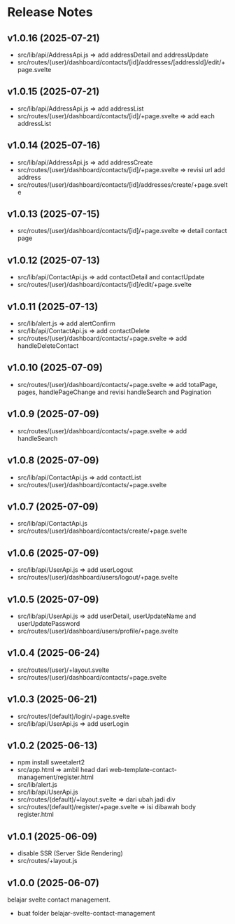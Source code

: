 # Release Notes

## v1.0.16 (2025-07-21)

- src/lib/api/AddressApi.js => add addressDetail and addressUpdate
- src/routes/(user)/dashboard/contacts/[id]/addresses/[addressId]/edit/+page.svelte

## v1.0.15 (2025-07-21)

- src/lib/api/AddressApi.js => add addressList
- src/routes/(user)/dashboard/contacts/[id]/+page.svelte => add each addressList

## v1.0.14 (2025-07-16)

- src/lib/api/AddressApi.js => add addressCreate
- src/routes/(user)/dashboard/contacts/[id]/+page.svelte => revisi url add address
- src/routes/(user)/dashboard/contacts/[id]/addresses/create/+page.svelte

## v1.0.13 (2025-07-15)

- src/routes/(user)/dashboard/contacts/[id]/+page.svelte => detail contact page

## v1.0.12 (2025-07-13)

- src/lib/api/ContactApi.js => add contactDetail and contactUpdate
- src/routes/(user)/dashboard/contacts/[id]/edit/+page.svelte

## v1.0.11 (2025-07-13)

- src/lib/alert.js => add alertConfirm
- src/lib/api/ContactApi.js => add contactDelete
- src/routes/(user)/dashboard/contacts/+page.svelte => add handleDeleteContact

## v1.0.10 (2025-07-09)

- src/routes/(user)/dashboard/contacts/+page.svelte => add totalPage, pages, handlePageChange and revisi handleSearch and Pagination

## v1.0.9 (2025-07-09)

- src/routes/(user)/dashboard/contacts/+page.svelte => add handleSearch

## v1.0.8 (2025-07-09)

- src/lib/api/ContactApi.js => add contactList
- src/routes/(user)/dashboard/contacts/+page.svelte

## v1.0.7 (2025-07-09)

- src/lib/api/ContactApi.js
- src/routes/(user)/dashboard/contacts/create/+page.svelte

## v1.0.6 (2025-07-09)

- src/lib/api/UserApi.js => add userLogout
- src/routes/(user)/dashboard/users/logout/+page.svelte

## v1.0.5 (2025-07-09)

- src/lib/api/UserApi.js => add userDetail, userUpdateName and userUpdatePassword
- src/routes/(user)/dashboard/users/profile/+page.svelte

## v1.0.4 (2025-06-24)

- src/routes/(user)/+layout.svelte
- src/routes/(user)/dashboard/contacts/+page.svelte

## v1.0.3 (2025-06-21)

- src/routes/(default)/login/+page.svelte
- src/lib/api/UserApi.js => add userLogin

## v1.0.2 (2025-06-13)

- npm install sweetalert2
- src/app.html => ambil head dari web-template-contact-management/register.html
- src/lib/alert.js
- src/lib/api/UserApi.js
- src/routes/(default)/+layout.svelte => dari <body class="flex items-center justify-center min-h-screen p-4 bg-gradient-to-br from-gray-900 to-gray-800"> ubah jadi div
- src/routes/(default)/register/+page.svelte => isi dibawah body register.html

## v1.0.1 (2025-06-09)

- disable SSR (Server Side Rendering)
- src/routes/+layout.js

## v1.0.0 (2025-06-07)

belajar svelte contact management.

- buat folder belajar-svelte-contact-management